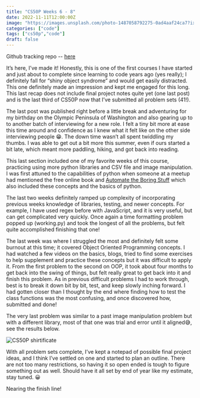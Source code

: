 ```yaml
---
title: "CS50P Weeks 6 - 8"
date: 2022-11-11T12:00:00Z
image: "https://images.unsplash.com/photo-1487058792275-0ad4aaf24ca7?ixlib=rb-4.0.3&ixid=MnwxMjA3fDB8MHxwaG90by1wYWdlfHx8fGVufDB8fHx8&auto=format&fit=crop&w=1170&q=80"
categories: ["code"]
tags: ["cs50p","code"]
draft: false
---
```

Github tracking repo -- [here](https://github.com/haleyelder/cs50)

It’s here, I’ve made it! Honestly, this is one of the first courses I have started and just about to complete since learning to code years ago (yes really); I definitely fall for “shiny object syndrome” and would get easily distracted. This one definitely made an impression and kept me engaged for this long. This last recap does not include final project notes quite yet (one last post) and is the last third of CS50P now that I’ve submitted all problem sets (41!).

The last post was published right before a little break and adventuring for my birthday on the Olympic Peninsula of Washington and also gearing up to to another batch of interviewing for a new role. I felt a tiny bit more at ease this time around and confidence as I knew what it felt like on the other side interviewing people 😁. The down time wasn’t all spent twiddling my thumbs. I was able to get out a bit more this summer, even if ours started a bit late, which meant more paddling, hiking, and got back into reading.

This last section included one of my favorite weeks of this course, practicing using more python libraries and CSV file and image manipulation. I was first attuned to the capabilities of python when someone at a meetup had mentioned the free online book and [Automate the Boring Stuff](https://automatetheboringstuff.com]) which also included these concepts and the basics of python.

The last two weeks definitely ramped up complexity of incorporating previous weeks knowledge of libraries, testing, and newer concepts. For example, I have used regex before with JavaScript, and it is very useful, but can get complicated very quickly. Once again a time formatting problem popped up (working.py) and took the longest of all the problems, but felt quite accomplished finishing that one!

The last week was where I struggled the most and definitely felt some burnout at this time; it covered Object Oriented Programming concepts. I had watched a few videos on the basics, blogs, tried to find some exercises to help supplement and practice these concepts but it was difficult to apply it. From the first problem to the second on OOP, it took about four months to get back into the swing of things, but felt really great to get back into it and finish this problem. As in previous difficult problems I had to work through, best is to break it down bit by bit, test, and keep slowly inching forward. I had gotten closer than I thought by the end where finding how to test the class functions was the most confusing, and once discovered how, submitted and done!

The very last problem was similar to a past image manipulation problem but with a different library, most of that one was trial and error until it aligned😅, see the results below.

![CS50P shirtificate](https://res.cloudinary.com/practicaldev/image/fetch/s--1r-N6XI6--/c_limit%2Cf_auto%2Cfl_progressive%2Cq_auto%2Cw_880/https://raw.githubusercontent.com/haleyelder/cs50/main/week8/shirtificate/shirtificate.jpg)

With all problem sets complete, I’ve kept a notepad of possible final project ideas, and I think I’ve settled on one and started to plan an outline. There are not too many restrictions, so having it so open ended is tough to figure something out as well. Should have it all set by end of year like my estimate, stay tuned. 😀

Nearing the finish line!
